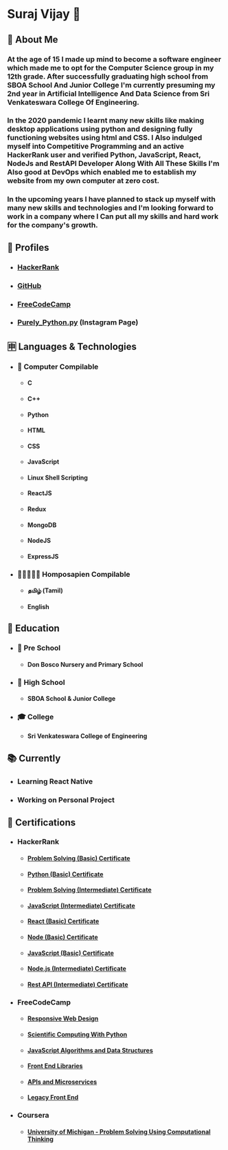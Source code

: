 # Suraj Vijay 🤵
## 🤷 About Me
### At the age of 15 I made up mind to become a software engineer which made me to opt for the Computer Science group in my 12th grade. After successfully graduating high school from SBOA School And Junior College I'm currently presuming my 2nd year in Artificial Intelligence And Data Science from  Sri Venkateswara College Of Engineering.
### In the 2020 pandemic I learnt many new skills like making desktop applications using python and designing fully functioning websites using html and CSS. I Also indulged myself into Competitive Programming and an active HackerRank user and verified Python, JavaScript, React, NodeJs and RestAPI Developer Along With All These Skills I'm Also good at DevOps which enabled me to establish my website from my own computer at zero cost.
### In the upcoming years I have planned to stack up myself with many new skills and technologies and I'm looking forward to work in a company where I Can put all my skills and hard work for the company's growth.

## 📒 Profiles
* ### [HackerRank](https://www.hackerrank.com/surajcpp115)
* ### [GitHub](https://github.com/its-me-sv)
* ### [FreeCodeCamp](https://www.freecodecamp.org/sura_vijay_115_py)
* ### [Purely_Python.py](https://www.instagram.com/purely_python.py/) (Instagram Page)
## 🈸 Languages & Technologies
* ### 🤖 Computer Compilable 
  * #### C
  * #### C++
  * #### Python
  * #### HTML
  * #### CSS
  * #### JavaScript
  * #### Linux Shell Scripting
  * #### ReactJS
  * #### Redux
  * #### MongoDB
  * #### NodeJS
  * #### ExpressJS
* ### 🧑🏻‍🤝‍🧑🏻 Homposapien Compilable
  * #### தமிழ் (Tamil)
  * #### English
 ## 🏫 Education
 * ### 🍭 Pre School
    * #### Don Bosco Nursery and Primary School
 * ### 🎒 High School
    * #### SBOA School & Junior College
 * ### 🎓 College
    * #### Sri Venkateswara College of Engineering
 ## 📚 Currently 
  * ### Learning React Native
  * ### Working on Personal Project
 ## 📜 Certifications
 * ### HackerRank
    * #### [Problem Solving (Basic) Certificate](https://www.hackerrank.com/certificates/9ab00c1b70a3)
    * #### [Python (Basic) Certificate](https://www.hackerrank.com/certificates/6cc3fe2ce333)
    * #### [Problem Solving (Intermediate) Certificate](https://www.hackerrank.com/certificates/b58f2dd9c23a)
    * #### [JavaScript (Intermediate) Certificate](https://www.hackerrank.com/certificates/a8df11daf5d3)
    * #### [React (Basic) Certificate](https://www.hackerrank.com/certificates/e47e5b043717)
    * #### [Node (Basic) Certificate](https://www.hackerrank.com/certificates/992515588fbf)
    * #### [JavaScript (Basic) Certificate](https://www.hackerrank.com/certificates/e19e5488dd5f)
    * #### [Node.js (Intermediate) Certificate](https://www.hackerrank.com/certificates/de215f896713)
    * #### [Rest API (Intermediate) Certificate](https://www.hackerrank.com/certificates/c77f4d2476bd)
 * ### FreeCodeCamp
    * #### [Responsive Web Design](https://www.freecodecamp.org/certification/sura_vijay_115_py/responsive-web-design)
    * #### [Scientific Computing With Python](https://www.freecodecamp.org/certification/sura_vijay_115_py/scientific-computing-with-python-v7)
    * #### [JavaScript Algorithms and Data Structures](https://www.freecodecamp.org/certification/sura_vijay_115_py/javascript-algorithms-and-data-structures)
    * #### [Front End Libraries](https://www.freecodecamp.org/certification/sura_vijay_115_py/front-end-libraries)
    * #### [APIs and Microservices](https://www.freecodecamp.org/certification/sura_vijay_115_py/apis-and-microservices)
    * #### [Legacy Front End](https://www.freecodecamp.org/certification/sura_vijay_115_py/legacy-front-end)
 * ###  Coursera
    * #### [University of Michigan - Problem Solving Using Computational Thinking](https://coursera.org/share/035a822fb286a7a6875f7d269746b2f3)
